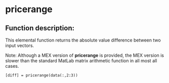 # pricerange #
## Function description: ##

This elemental function returns the absolute value difference between two input vectors.

Note: Although a MEX version of **pricerange** is provided, the MEX version is slower than the standard MatLab matrix arithmetic function in all most all cases.

    [diff] = pricerange(data(:,2:3))